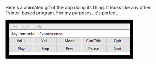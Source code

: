Here's a animated gif of the app doing its thing.
It looks like any other Tkinter-based program.  For my purposes, it's perfect.

![mmc4w.exe as I see it.](./mmc4w_working.gif)
